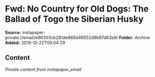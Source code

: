 # Fwd: No Country for Old Dogs: The Ballad of Togo the Siberian Husky

**Source:** instapaper-private://email/e96303cb281de869d46552d9b97d63a9/
**Folder:** Archive
**Added:** 2019-10-22T09:04:29




## Content
*Private content from instapaper_email*
